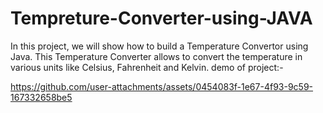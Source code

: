# Tempreture-Converter-using-JAVA
In this project, we will show how to build a Temperature Convertor using Java. This Temperature Converter allows to convert the temperature in various units like Celsius, Fahrenheit and Kelvin.
demo of project:-


https://github.com/user-attachments/assets/0454083f-1e67-4f93-9c59-167332658be5

